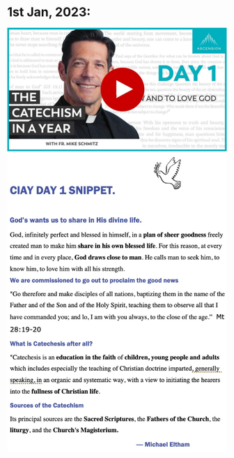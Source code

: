 # 1st Jan, 2023:

[![To Know And To Love God](https://raw.githubusercontent.com/fernal73/CIAY/main/January/jpgs/Day001.jpg)](https://www.youtube.com/watch?v=tI-pOSv7tvg "To Know And To Love God")
![Day 1 Snippet](https://github.com/fernal73/CIAY/blob/main/January/jpgs/Day1Snippet.jpg?raw=true)
